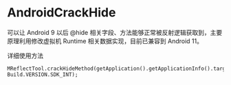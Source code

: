 # AndroidCrackHide
可以让 Android 9 以后 @hide 相关字段、方法能够正常被反射逻辑获取到，主要原理利用修改虚拟机 Runtime 相关数据实现，目前已兼容到 Android 11。

详细使用方法
```
MReflectTool.crackHideMethod(getApplication().getApplicationInfo().targetSdkVersion, Build.VERSION.SDK_INT);
```
